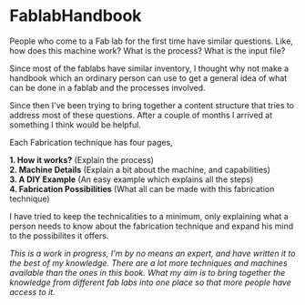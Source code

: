 # FablabHandbook

People who come to a Fab lab for the first time have similar questions. Like, how does this machine work? What is the process? What is the input file? 

Since most of the fablabs have similar inventory, I thought why not make a handbook which an ordinary person can use to get a general idea of what can be done in a fablab and the processes involved. 

Since then I've been trying to bring together a content structure that tries to address most of these questions. After a couple of months I arrived at something I think would be helpful.

Each Fabrication technique has four pages,

**1. How it works?** (Explain the process)  
**2. Machine Details** (Explain a bit about the machine, and capabilities)  
**3. A DIY Example** (An easy example which explains all the steps)  
**4. Fabrication Possibilities** (What all can be made with this fabrication technique)

I have tried to keep the technicalities to a minimum, only explaining what a person needs to know about the fabrication technique and expand his mind to the possibilites it offers.

*This is a work in progress, I'm by no means an expert, and  have written it to the best of my knowledge. There are a lot more techniques and machines available than the ones in this book. What my aim is to bring together the knowledge from different fab labs into one place so that more people have access to it.*
